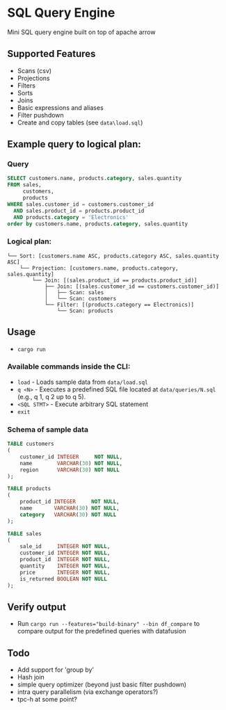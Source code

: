 # SQL Query Engine
Mini SQL query engine built on top of apache arrow

## Supported Features
- Scans (csv)
- Projections
- Filters
- Sorts
- Joins
- Basic expressions and aliases
- Filter pushdown
- Create and copy tables (see `data\load.sql`)

## Example query to logical plan:
### Query
```sql
SELECT customers.name, products.category, sales.quantity
FROM sales,
     customers,
     products
WHERE sales.customer_id = customers.customer_id
  AND sales.product_id = products.product_id
  AND products.category = 'Electronics'
order by customers.name, products.category, sales.quantity
```

### Logical plan:
```text
└── Sort: [customers.name ASC, products.category ASC, sales.quantity ASC]
    └── Projection: [customers.name, products.category, sales.quantity]
        └── Join: [(sales.product_id == products.product_id)]
            ├── Join: [(sales.customer_id == customers.customer_id)]
            │   ├── Scan: sales
            │   └── Scan: customers
            └── Filter: [(products.category == Electronics)]
                └── Scan: products

```

## Usage
- `cargo run`

### Available commands inside the CLI:
  - `load` - Loads sample data from `data/load.sql`
  - `q <N>` - Executes a predefined SQL file located at `data/queries/N.sql` (e.g., q 1, q 2 up to q 5).
  - `<SQL STMT>` - Execute arbitrary SQL statement
  - `exit`

### Schema of sample data
```sql
TABLE customers
(
    customer_id INTEGER     NOT NULL,
    name        VARCHAR(30) NOT NULL,
    region      VARCHAR(30) NOT NULL
);

TABLE products
(
    product_id INTEGER     NOT NULL,
    name       VARCHAR(30) NOT NULL,
    category   VARCHAR(30) NOT NULL
);

TABLE sales
(
    sale_id     INTEGER NOT NULL,
    customer_id INTEGER NOT NULL,
    product_id  INTEGER NOT NULL,
    quantity    INTEGER NOT NULL,
    price       INTEGER NOT NULL,
    is_returned BOOLEAN NOT NULL
);
```

## Verify output
- Run `cargo run --features="build-binary" --bin df_compare` to compare output for the predefined queries with datafusion

## Todo
- Add support for 'group by'
- Hash join
- simple query optimizer (beyond just basic filter pushdown)
- intra query parallelism (via exchange operators?)
- tpc-h at some point?